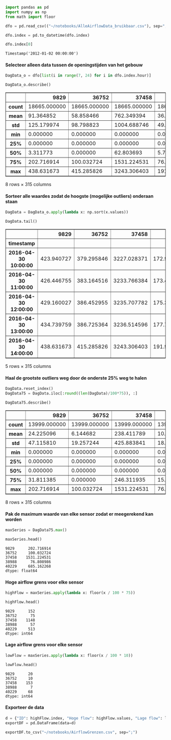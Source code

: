 

```python
import pandas as pd
import numpy as np
from math import floor
```


```python
dfo = pd.read_csv(("~/notebooks/AlleAirflowData_bruikbaar.csv"), sep=";", index_col=0)#, header=None)
```


```python
dfo.index = pd.to_datetime(dfo.index)
```


```python
dfo.index[0]
```




    Timestamp('2012-01-02 00:00:00')



#### Selecteer alleen data tussen de openingstijden van het gebouw


```python
DagData_o = dfo[list(i in range(7, 24) for i in dfo.index.hour)]
```


```python
DagData_o.describe()
```




<div>
<style>
    .dataframe thead tr:only-child th {
        text-align: right;
    }

    .dataframe thead th {
        text-align: left;
    }

    .dataframe tbody tr th {
        vertical-align: top;
    }
</style>
<table border="1" class="dataframe">
  <thead>
    <tr style="text-align: right;">
      <th></th>
      <th>9829</th>
      <th>36752</th>
      <th>37458</th>
      <th>38988</th>
      <th>40229</th>
      <th>41407</th>
      <th>42140</th>
      <th>42726</th>
      <th>44769</th>
      <th>48184</th>
      <th>...</th>
      <th>596531</th>
      <th>596867</th>
      <th>597011</th>
      <th>597139</th>
      <th>597334</th>
      <th>597487</th>
      <th>597640</th>
      <th>598120</th>
      <th>608406</th>
      <th>610715</th>
    </tr>
  </thead>
  <tbody>
    <tr>
      <th>count</th>
      <td>18665.000000</td>
      <td>18665.000000</td>
      <td>18665.000000</td>
      <td>18665.000000</td>
      <td>18665.000000</td>
      <td>18665.000000</td>
      <td>18665.000000</td>
      <td>18665.000000</td>
      <td>18665.000000</td>
      <td>18665.000000</td>
      <td>...</td>
      <td>12609.000000</td>
      <td>12609.000000</td>
      <td>12609.000000</td>
      <td>12609.000000</td>
      <td>12609.000000</td>
      <td>12609.000000</td>
      <td>12609.000000</td>
      <td>7777.000000</td>
      <td>11302.000000</td>
      <td>7777.000000</td>
    </tr>
    <tr>
      <th>mean</th>
      <td>91.364852</td>
      <td>58.858466</td>
      <td>762.349394</td>
      <td>36.519817</td>
      <td>326.795919</td>
      <td>135.963954</td>
      <td>208.911751</td>
      <td>25.752417</td>
      <td>41.347888</td>
      <td>37.404431</td>
      <td>...</td>
      <td>16.126911</td>
      <td>18.671470</td>
      <td>17.917217</td>
      <td>19.927204</td>
      <td>116.013331</td>
      <td>754.019703</td>
      <td>853.403498</td>
      <td>33.927015</td>
      <td>192.000698</td>
      <td>59.807655</td>
    </tr>
    <tr>
      <th>std</th>
      <td>125.179974</td>
      <td>98.798823</td>
      <td>1004.688746</td>
      <td>49.217682</td>
      <td>341.674973</td>
      <td>202.551459</td>
      <td>339.724775</td>
      <td>46.650548</td>
      <td>63.086920</td>
      <td>61.663854</td>
      <td>...</td>
      <td>22.495982</td>
      <td>25.374364</td>
      <td>22.565418</td>
      <td>25.713596</td>
      <td>166.981383</td>
      <td>1065.190861</td>
      <td>1286.556245</td>
      <td>59.458676</td>
      <td>356.701486</td>
      <td>82.056136</td>
    </tr>
    <tr>
      <th>min</th>
      <td>0.000000</td>
      <td>0.000000</td>
      <td>0.000000</td>
      <td>0.000000</td>
      <td>0.000000</td>
      <td>0.000000</td>
      <td>0.000000</td>
      <td>0.000000</td>
      <td>0.000000</td>
      <td>0.000000</td>
      <td>...</td>
      <td>0.000000</td>
      <td>0.000000</td>
      <td>0.000000</td>
      <td>0.000000</td>
      <td>0.000000</td>
      <td>0.000000</td>
      <td>0.000000</td>
      <td>0.000000</td>
      <td>0.000000</td>
      <td>0.000000</td>
    </tr>
    <tr>
      <th>25%</th>
      <td>0.000000</td>
      <td>0.000000</td>
      <td>0.000000</td>
      <td>0.000000</td>
      <td>0.000000</td>
      <td>0.000000</td>
      <td>0.000000</td>
      <td>0.000000</td>
      <td>0.000000</td>
      <td>0.000000</td>
      <td>...</td>
      <td>0.000000</td>
      <td>0.000000</td>
      <td>0.000000</td>
      <td>0.000000</td>
      <td>0.000000</td>
      <td>0.000000</td>
      <td>0.000000</td>
      <td>0.000000</td>
      <td>0.000000</td>
      <td>0.000000</td>
    </tr>
    <tr>
      <th>50%</th>
      <td>3.311773</td>
      <td>0.000000</td>
      <td>62.803693</td>
      <td>5.759144</td>
      <td>214.149141</td>
      <td>10.972197</td>
      <td>0.000000</td>
      <td>0.000000</td>
      <td>0.000000</td>
      <td>0.000000</td>
      <td>...</td>
      <td>0.024340</td>
      <td>0.878932</td>
      <td>1.557624</td>
      <td>1.427935</td>
      <td>0.723667</td>
      <td>0.000000</td>
      <td>0.000000</td>
      <td>0.000000</td>
      <td>0.000000</td>
      <td>0.000000</td>
    </tr>
    <tr>
      <th>75%</th>
      <td>202.716914</td>
      <td>100.032724</td>
      <td>1531.224531</td>
      <td>76.808986</td>
      <td>685.162268</td>
      <td>240.459373</td>
      <td>389.593065</td>
      <td>30.091979</td>
      <td>71.549765</td>
      <td>71.293613</td>
      <td>...</td>
      <td>31.208066</td>
      <td>44.056661</td>
      <td>43.525143</td>
      <td>48.324825</td>
      <td>269.881277</td>
      <td>1997.510294</td>
      <td>1825.523413</td>
      <td>49.654076</td>
      <td>229.326323</td>
      <td>149.665775</td>
    </tr>
    <tr>
      <th>max</th>
      <td>438.631673</td>
      <td>415.285826</td>
      <td>3243.306403</td>
      <td>191.995813</td>
      <td>1028.234646</td>
      <td>753.733659</td>
      <td>1170.504946</td>
      <td>240.764148</td>
      <td>229.020372</td>
      <td>243.045298</td>
      <td>...</td>
      <td>146.543006</td>
      <td>88.876219</td>
      <td>81.891210</td>
      <td>98.919953</td>
      <td>490.838485</td>
      <td>2634.555898</td>
      <td>3312.880996</td>
      <td>269.547325</td>
      <td>1729.916912</td>
      <td>335.704242</td>
    </tr>
  </tbody>
</table>
<p>8 rows × 315 columns</p>
</div>



#### Sorteer alle waardes zodat de hoogste (mogelijke outliers) onderaan staan


```python
DagData = DagData_o.apply(lambda x: np.sort(x.values))
```


```python
DagData.tail()
```




<div>
<style>
    .dataframe thead tr:only-child th {
        text-align: right;
    }

    .dataframe thead th {
        text-align: left;
    }

    .dataframe tbody tr th {
        vertical-align: top;
    }
</style>
<table border="1" class="dataframe">
  <thead>
    <tr style="text-align: right;">
      <th></th>
      <th>9829</th>
      <th>36752</th>
      <th>37458</th>
      <th>38988</th>
      <th>40229</th>
      <th>41407</th>
      <th>42140</th>
      <th>42726</th>
      <th>44769</th>
      <th>48184</th>
      <th>...</th>
      <th>596531</th>
      <th>596867</th>
      <th>597011</th>
      <th>597139</th>
      <th>597334</th>
      <th>597487</th>
      <th>597640</th>
      <th>598120</th>
      <th>608406</th>
      <th>610715</th>
    </tr>
    <tr>
      <th>timestamp</th>
      <th></th>
      <th></th>
      <th></th>
      <th></th>
      <th></th>
      <th></th>
      <th></th>
      <th></th>
      <th></th>
      <th></th>
      <th></th>
      <th></th>
      <th></th>
      <th></th>
      <th></th>
      <th></th>
      <th></th>
      <th></th>
      <th></th>
      <th></th>
      <th></th>
    </tr>
  </thead>
  <tbody>
    <tr>
      <th>2016-04-30 10:00:00</th>
      <td>423.940727</td>
      <td>379.295846</td>
      <td>3227.028371</td>
      <td>172.982980</td>
      <td>1009.034785</td>
      <td>700.897689</td>
      <td>1067.532675</td>
      <td>224.780409</td>
      <td>219.932650</td>
      <td>227.704337</td>
      <td>...</td>
      <td>NaN</td>
      <td>NaN</td>
      <td>NaN</td>
      <td>NaN</td>
      <td>NaN</td>
      <td>NaN</td>
      <td>NaN</td>
      <td>NaN</td>
      <td>NaN</td>
      <td>NaN</td>
    </tr>
    <tr>
      <th>2016-04-30 11:00:00</th>
      <td>426.446755</td>
      <td>383.164516</td>
      <td>3233.766384</td>
      <td>173.409385</td>
      <td>1017.213849</td>
      <td>702.894506</td>
      <td>1075.773270</td>
      <td>227.606120</td>
      <td>220.079246</td>
      <td>233.400894</td>
      <td>...</td>
      <td>NaN</td>
      <td>NaN</td>
      <td>NaN</td>
      <td>NaN</td>
      <td>NaN</td>
      <td>NaN</td>
      <td>NaN</td>
      <td>NaN</td>
      <td>NaN</td>
      <td>NaN</td>
    </tr>
    <tr>
      <th>2016-04-30 12:00:00</th>
      <td>429.160027</td>
      <td>386.452955</td>
      <td>3235.707782</td>
      <td>175.386317</td>
      <td>1017.877582</td>
      <td>712.818930</td>
      <td>1107.594460</td>
      <td>234.587231</td>
      <td>226.532299</td>
      <td>234.095085</td>
      <td>...</td>
      <td>NaN</td>
      <td>NaN</td>
      <td>NaN</td>
      <td>NaN</td>
      <td>NaN</td>
      <td>NaN</td>
      <td>NaN</td>
      <td>NaN</td>
      <td>NaN</td>
      <td>NaN</td>
    </tr>
    <tr>
      <th>2016-04-30 13:00:00</th>
      <td>434.739759</td>
      <td>386.725364</td>
      <td>3236.514596</td>
      <td>177.767806</td>
      <td>1020.183188</td>
      <td>719.885982</td>
      <td>1118.091513</td>
      <td>239.812027</td>
      <td>226.947888</td>
      <td>236.654525</td>
      <td>...</td>
      <td>NaN</td>
      <td>NaN</td>
      <td>NaN</td>
      <td>NaN</td>
      <td>NaN</td>
      <td>NaN</td>
      <td>NaN</td>
      <td>NaN</td>
      <td>NaN</td>
      <td>NaN</td>
    </tr>
    <tr>
      <th>2016-04-30 14:00:00</th>
      <td>438.631673</td>
      <td>415.285826</td>
      <td>3243.306403</td>
      <td>191.995813</td>
      <td>1028.234646</td>
      <td>753.733659</td>
      <td>1170.504946</td>
      <td>240.764148</td>
      <td>229.020372</td>
      <td>243.045298</td>
      <td>...</td>
      <td>NaN</td>
      <td>NaN</td>
      <td>NaN</td>
      <td>NaN</td>
      <td>NaN</td>
      <td>NaN</td>
      <td>NaN</td>
      <td>NaN</td>
      <td>NaN</td>
      <td>NaN</td>
    </tr>
  </tbody>
</table>
<p>5 rows × 315 columns</p>
</div>



#### Haal de grootste outliers weg door de onderste 25% weg te halen


```python
DagData.reset_index()
DagData75 = DagData.iloc[:round((len(DagData)/100*75)), :]
```


```python
DagData75.describe()
```




<div>
<style>
    .dataframe thead tr:only-child th {
        text-align: right;
    }

    .dataframe thead th {
        text-align: left;
    }

    .dataframe tbody tr th {
        vertical-align: top;
    }
</style>
<table border="1" class="dataframe">
  <thead>
    <tr style="text-align: right;">
      <th></th>
      <th>9829</th>
      <th>36752</th>
      <th>37458</th>
      <th>38988</th>
      <th>40229</th>
      <th>41407</th>
      <th>42140</th>
      <th>42726</th>
      <th>44769</th>
      <th>48184</th>
      <th>...</th>
      <th>596531</th>
      <th>596867</th>
      <th>597011</th>
      <th>597139</th>
      <th>597334</th>
      <th>597487</th>
      <th>597640</th>
      <th>598120</th>
      <th>608406</th>
      <th>610715</th>
    </tr>
  </thead>
  <tbody>
    <tr>
      <th>count</th>
      <td>13999.000000</td>
      <td>13999.000000</td>
      <td>13999.000000</td>
      <td>13999.000000</td>
      <td>13999.000000</td>
      <td>13999.000000</td>
      <td>13999.000000</td>
      <td>13999.000000</td>
      <td>13999.000000</td>
      <td>13999.000000</td>
      <td>...</td>
      <td>12609.000000</td>
      <td>12609.000000</td>
      <td>12609.000000</td>
      <td>12609.000000</td>
      <td>12609.000000</td>
      <td>12609.000000</td>
      <td>12609.000000</td>
      <td>7777.000000</td>
      <td>11302.000000</td>
      <td>7777.000000</td>
    </tr>
    <tr>
      <th>mean</th>
      <td>24.225096</td>
      <td>6.144682</td>
      <td>238.411789</td>
      <td>10.206118</td>
      <td>171.595012</td>
      <td>25.181094</td>
      <td>20.039895</td>
      <td>1.442561</td>
      <td>8.049729</td>
      <td>4.099191</td>
      <td>...</td>
      <td>16.126911</td>
      <td>18.671470</td>
      <td>17.917217</td>
      <td>19.927204</td>
      <td>116.013331</td>
      <td>754.019703</td>
      <td>853.403498</td>
      <td>33.927015</td>
      <td>192.000698</td>
      <td>59.807655</td>
    </tr>
    <tr>
      <th>std</th>
      <td>47.115810</td>
      <td>19.257244</td>
      <td>425.883841</td>
      <td>18.206084</td>
      <td>238.989557</td>
      <td>47.918259</td>
      <td>69.885982</td>
      <td>4.571390</td>
      <td>19.162867</td>
      <td>13.335294</td>
      <td>...</td>
      <td>22.495982</td>
      <td>25.374364</td>
      <td>22.565418</td>
      <td>25.713596</td>
      <td>166.981383</td>
      <td>1065.190861</td>
      <td>1286.556245</td>
      <td>59.458676</td>
      <td>356.701486</td>
      <td>82.056136</td>
    </tr>
    <tr>
      <th>min</th>
      <td>0.000000</td>
      <td>0.000000</td>
      <td>0.000000</td>
      <td>0.000000</td>
      <td>0.000000</td>
      <td>0.000000</td>
      <td>0.000000</td>
      <td>0.000000</td>
      <td>0.000000</td>
      <td>0.000000</td>
      <td>...</td>
      <td>0.000000</td>
      <td>0.000000</td>
      <td>0.000000</td>
      <td>0.000000</td>
      <td>0.000000</td>
      <td>0.000000</td>
      <td>0.000000</td>
      <td>0.000000</td>
      <td>0.000000</td>
      <td>0.000000</td>
    </tr>
    <tr>
      <th>25%</th>
      <td>0.000000</td>
      <td>0.000000</td>
      <td>0.000000</td>
      <td>0.000000</td>
      <td>0.000000</td>
      <td>0.000000</td>
      <td>0.000000</td>
      <td>0.000000</td>
      <td>0.000000</td>
      <td>0.000000</td>
      <td>...</td>
      <td>0.000000</td>
      <td>0.000000</td>
      <td>0.000000</td>
      <td>0.000000</td>
      <td>0.000000</td>
      <td>0.000000</td>
      <td>0.000000</td>
      <td>0.000000</td>
      <td>0.000000</td>
      <td>0.000000</td>
    </tr>
    <tr>
      <th>50%</th>
      <td>0.000000</td>
      <td>0.000000</td>
      <td>0.000000</td>
      <td>0.000000</td>
      <td>0.000000</td>
      <td>0.000000</td>
      <td>0.000000</td>
      <td>0.000000</td>
      <td>0.000000</td>
      <td>0.000000</td>
      <td>...</td>
      <td>0.024340</td>
      <td>0.878932</td>
      <td>1.557624</td>
      <td>1.427935</td>
      <td>0.723667</td>
      <td>0.000000</td>
      <td>0.000000</td>
      <td>0.000000</td>
      <td>0.000000</td>
      <td>0.000000</td>
    </tr>
    <tr>
      <th>75%</th>
      <td>31.811385</td>
      <td>0.000000</td>
      <td>246.311935</td>
      <td>15.987534</td>
      <td>342.241254</td>
      <td>42.962388</td>
      <td>0.000000</td>
      <td>0.000000</td>
      <td>0.000000</td>
      <td>0.000000</td>
      <td>...</td>
      <td>31.208066</td>
      <td>44.056661</td>
      <td>43.525143</td>
      <td>48.324825</td>
      <td>269.881277</td>
      <td>1997.510294</td>
      <td>1825.523413</td>
      <td>49.654076</td>
      <td>229.326323</td>
      <td>149.665775</td>
    </tr>
    <tr>
      <th>max</th>
      <td>202.716914</td>
      <td>100.032724</td>
      <td>1531.224531</td>
      <td>76.808986</td>
      <td>685.162268</td>
      <td>240.459373</td>
      <td>389.593065</td>
      <td>30.091979</td>
      <td>71.549765</td>
      <td>71.293613</td>
      <td>...</td>
      <td>146.543006</td>
      <td>88.876219</td>
      <td>81.891210</td>
      <td>98.919953</td>
      <td>490.838485</td>
      <td>2634.555898</td>
      <td>3312.880996</td>
      <td>269.547325</td>
      <td>1729.916912</td>
      <td>335.704242</td>
    </tr>
  </tbody>
</table>
<p>8 rows × 315 columns</p>
</div>



#### Pak de maximum waarde van elke sensor zodat er meegerekend kan worden


```python
maxSeries = DagData75.max()
```


```python
maxSeries.head()
```




    9829      202.716914
    36752     100.032724
    37458    1531.224531
    38988      76.808986
    40229     685.162268
    dtype: float64



#### Hoge airflow grens voor elke sensor


```python
highFlow = maxSeries.apply(lambda x: floor(x / 100 * 75))
```


```python
highFlow.head()
```




    9829      152
    36752      75
    37458    1148
    38988      57
    40229     513
    dtype: int64



#### Lage airflow grens voor elke sensor


```python
lowFlow = maxSeries.apply(lambda x: floor(x / 100 * 10))
```


```python
lowFlow.head()
```




    9829      20
    36752     10
    37458    153
    38988      7
    40229     68
    dtype: int64



#### Exporteer de data


```python
d = {"ID": highFlow.index, "Hoge flow": highFlow.values, "Lage flow": lowFlow.values}
exportDF = pd.DataFrame(data=d)
```


```python
exportDF.to_csv("~/notebooks/AirflowGrenzen.csv", sep=";")
```


```python

```
